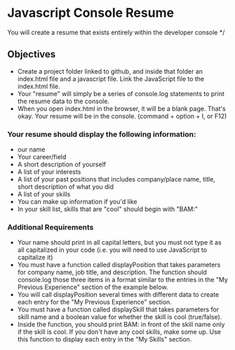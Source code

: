 # Javascript Console Resume
You will create a resume that exists entirely within the developer console */

## Objectives
- Create a project folder linked to github, and inside that folder an index.html file and a javascript file. Link the JavaScript file to the index.html file.
- Your "resume" will simply be a series of console.log statements to print the resume data to the console.
- When you open index.html in the browser, it will be a blank page. That's okay. Your resume will be in the console. (command + option + I, or F12)

### Your resume should display the following information:
- our name
- Your career/field
- A short description of yourself
- A list of your interests
- A list of your past positions that includes company/place name, title, short description of what you did
- A list of your skills
- You can make up information if you'd like
- In your skill list, skills that are "cool" should begin with "BAM:"

### Additional Requirements
- Your name should print in all capital letters, but you must not type it as all capitalized in your code (i.e. you will need to use JavaScript to capitalize it)
- You must have a function called displayPosition that takes parameters for company name, job title, and description. The function should console.log those three items in a format similar to the entries in the "My Previous Experience" section of the example below. 
- You will call displayPosition several times with different data to create each entry for the "My Previous Experience" section.
- You must have a function called displaySkill that takes parameters for skill name and a boolean value for whether the skill is cool (true/false). 
- Inside the function, you should print BAM: in front of the skill name only if the skill is cool. If you don't have any cool skills, make some up. Use this function to display each entry in the "My Skills" section.